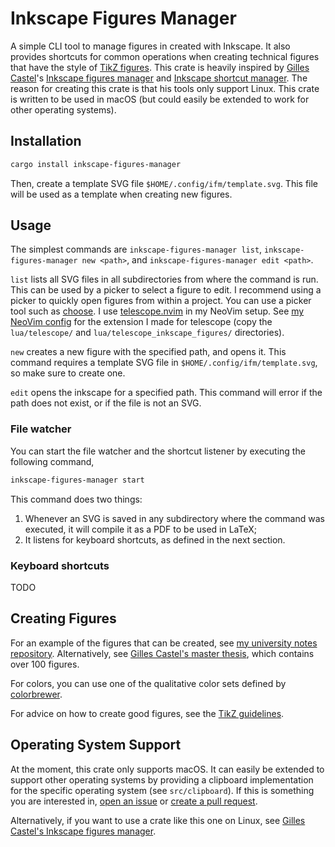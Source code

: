 # Inkscape Figures Manager

A simple CLI tool to manage figures in created with Inkscape. It also provides shortcuts for common operations when creating technical figures that have the style of [TikZ figures](https://tikz.dev/). This crate is heavily inspired by [Gilles Castel](https://castel.dev/)'s [Inkscape figures manager](https://github.com/gillescastel/inkscape-figures) and [Inkscape shortcut manager](https://github.com/gillescastel/inkscape-shortcut-manager). The reason for creating this crate is that his tools only support Linux. This crate is written to be used in macOS (but could easily be extended to work for other operating systems).

## Installation

```bash
cargo install inkscape-figures-manager
```

Then, create a template SVG file `$HOME/.config/ifm/template.svg`. This file will be used as a template when creating new figures.

## Usage

The simplest commands are `inkscape-figures-manager list`, `inkscape-figures-manager new <path>`, and `inkscape-figures-manager edit <path>`.

`list` lists all SVG files in all subdirectories from where the command is run. This can be used by a picker to select a figure to edit. I recommend using a picker to quickly open figures from within a project. You can use a picker tool such as [choose](https://github.com/chipsenkbeil/choose). I use [telescope.nvim](https://github.com/nvim-telescope/telescope.nvim) in my NeoVim setup. See [my NeoVim config](https://github.com/cristianpjensen/nvim-latex-config/tree/main/lua) for the extension I made for telescope (copy the `lua/telescope/` and `lua/telescope_inkscape_figures/` directories).

`new` creates a new figure with the specified path, and opens it. This command requires a template SVG file in `$HOME/.config/ifm/template.svg`, so make sure to create one.

`edit` opens the inkscape for a specified path. This command will error if the path does not exist, or if the file is not an SVG.

### File watcher

You can start the file watcher and the shortcut listener by executing the following command,

```bash
inkscape-figures-manager start
```

This command does two things:
 1. Whenever an SVG is saved in any subdirectory where the command was executed, it will compile it as a PDF to be used in LaTeX;
 2. It listens for keyboard shortcuts, as defined in the next section.

### Keyboard shortcuts

TODO

## Creating Figures

For an example of the figures that can be created, see [my university notes repository](https://github.com/cristianpjensen/eth-cs-notes). Alternatively, see [Gilles Castel's master thesis](https://github.com/gillescastel/masterthesis), which contains over 100 figures.

For colors, you can use one of the qualitative color sets defined by [colorbrewer](https://colorbrewer2.org/#type=qualitative).

For advice on how to create good figures, see the [TikZ guidelines](https://tikz.dev/guidelines).

## Operating System Support

At the moment, this crate only supports macOS. It can easily be extended to support other operating systems by providing a clipboard implementation for the specific operating system (see `src/clipboard`). If this is something you are interested in, [open an issue](https://github.com/cristianpjensen/inkscape-figures-manager-rs/issues/new) or [create a pull request](https://github.com/cristianpjensen/inkscape-figures-manager-rs/compare).

Alternatively, if you want to use a crate like this one on Linux, see [Gilles Castel's Inkscape figures manager](https://github.com/gillescastel/inkscape-figures).
